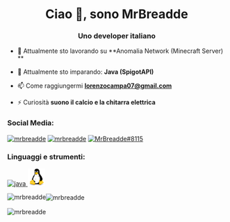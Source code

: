 <h1 align="center">Ciao 👋, sono MrBreadde</h1>
<h3 align="center">Uno developer italiano</h3>

- 🔭 Attualmente sto lavorando su **Anomalia Network (Minecraft Server) **

- 🌱 Attualmente sto imparando: **Java (SpigotAPI)**

- 📫 Come raggiungermi **lorenzocampa07@gmail.com**

- ⚡ Curiosità **suono il calcio e la chitarra elettrica**

<h3 align ="left">Social Media:</h3>
<p align="left">
<a href="https://twitter.com/mrbreadde" target="blank"><img align="center" src ="https://raw.githubusercontent.com/rahuldkjain/github-profile-readme-generator/master/src/images/icons/Social/twitter.svg" alt="mrbreadde" height="30" width="40" /></a>
<a href="https://www.youtube.com/channel/UC-i0LHJYRup-pWgGXPYyVIg" target="blank"><img align="center" src="https://raw.githubusercontent.com/rahuldkjain/github-profile -readme-generator/master/src/images/icons/Social/youtube.svg" alt="mrbreadde" height="30" width="40" /></a>
<a href="https://discord.gg/MrBreadde#8115" target="blank"><img align="center" src="https://raw.githubusercontent.com/rahuldkjain/github-profile-readme-generator/master/src/images/icons /Social/discord.svg" alt="MrBreadde#8115" height="30" width="40" /></a>
</p>

<h3 align="left">Linguaggi e strumenti:</h3>
<p align="left"> <a href="https://www.java.com" target="_blank" rel="noreferrer"> <img src="https://raw.githubusercontent.com/devicons /devicon/master/icons/java/java-original.svg" alt="java" width="40" height="40"/> </a> <a href="https://www.linux.org /" target="_blank" rel="noreferrer"> <img src="https://raw.githubusercontent.com/devicons/devicon/master/icons/linux/linux-original.svg" alt="linux" width ="40" height="40"/> </a> </p>

<p><img align="left" src="https://github-readme-stats.vercel.app/api/top- lingue?nomeutente=mrbreadde&show_icons=true&theme=dark&locale=en&layout=compact" alt="mrbreadde" /></p>

<p> <img align="center" src="https://github-readme-stats.vercel.app/api?username=mrbreadde&show_icons=true&theme=dark&locale=en" alt="mrbreadde" /></ p>

<p><img align="center" src="https://github-readme-streak-stats.herokuapp.com/?user=mrbreadde&theme=dark" alt="mrbreadde" /></p>
